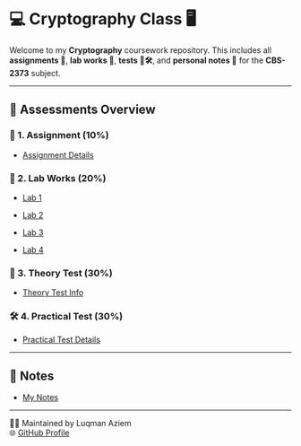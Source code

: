 # 💻 Cryptography Class 🖥️

Welcome to my **Cryptography** coursework repository. This includes all **assignments 📄**, **lab works 🧪**, **tests 🧠🛠️**, and **personal notes 📝** for the **CBS-2373** subject.

---

## 📂 Assessments Overview

### 📄 1. Assignment (10%)

- [Assignment Details](https://github.com/L-Azymm/Luqman-Aziem/tree/main/Cryptography%20-%20CBS%202373/Assessments/1.%20Assignment%2010%25)

### 🧪 2. Lab Works (20%)

- [Lab 1](https://github.com/L-Azymm/Luqman-Aziem/blob/main/Cryptography%20-%20CBS%202373/Assessments/2.%20Lab%20Works%2020%25/Lab%201/Lab%201.md)
  
- [Lab 2](https://github.com/L-Azymm/Luqman-Aziem/blob/main/Cryptography%20-%20CBS%202373/Assessments/2.%20Lab%20Works%2020%25/Lab%202/Lab%202.md)
  
- [Lab 3](https://github.com/L-Azymm/Luqman-Aziem/blob/main/Cryptography%20-%20CBS%202373/Assessments/2.%20Lab%20Works%2020%25/Lab%203/Lab_3.md)
  
- [Lab 4](https://github.com/L-Azymm/Luqman-Aziem/tree/main/Cryptography%20-%20CBS%202373/Assessments/2.%20Lab%20Works%2020%25/Lab%204)

### 🧠 3. Theory Test (30%)

- [Theory Test Info](https://github.com/L-Azymm/Luqman-Aziem/tree/main/Cryptography%20-%20CBS%202373/Assessments/3.%20Theory%20Test%2030%25)

### 🛠️ 4. Practical Test (30%)

- [Practical Test Details](https://github.com/L-Azymm/Luqman-Aziem/tree/main/Cryptography%20-%20CBS%202373/Assessments/4.%20Practical%20Test%2030%25)

---

## 📝 Notes

- [My Notes](https://github.com/L-Azymm/Luqman-Aziem/tree/main/Cryptography%20-%20CBS%202373/Notes)

---

🧑‍💻 Maintained by Luqman Aziem  
🌐 [GitHub Profile](https://github.com/L-Azymm)
